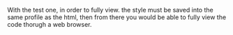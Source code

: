 With the test one, in order to fully view.  the style must be saved into the same profile as the html, then from there you would be able to fully view the code thorugh a web browser. 
